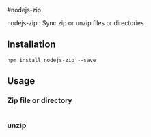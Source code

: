 #nodejs-zip

nodejs-zip : Sync zip or unzip files or directories

## Installation
```
npm install nodejs-zip --save
```

## Usage

### Zip file or directory
```
```
### unzip 
```
```